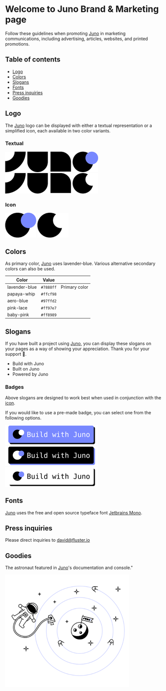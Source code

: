 # Welcome to Juno Brand & Marketing page

Follow these guidelines when promoting [Juno] in marketing communications, including advertising, articles, websites, and printed promotions.


## Table of contents

- [Logo](#logo)
- [Colors](#colors)
- [Slogans](#slogans)
- [Fonts](#fonts)
- [Press inquiries](#press-inquiries)
- [Goodies](#goodies)

## Logo

The [Juno] logo can be displayed with either a textual representation or a simplified icon, each available in two color variants.

### Textual

<img src="assets/juno_logo.svg" width="300px" alt="Juno logo" />

<img src="assets/juno_logo_white.svg" width="300px" alt="Juno logo with white circle" />

### Icon

<img src="assets/juno_icon.svg" width="100px" alt="Juno icon" />

<img src="assets/juno_icon_white.svg" width="100px" alt="Juno icon with white circle" />

## Colors

As primary color, [Juno] uses lavender-blue. Various alternative secondary colors can also be used.

| Color         | Value       |                         |
|---------------|-------------|-------------------------|
| lavender-blue | `#7888ff`   | Primary color           |
| papaya-whip   | `#ffcf98`   |                         |
| aero-blue     | `#97ffd2`   |                         |
| pink-lace     | `#ff97e7`   |                         |
| baby-pink     | `#ff8989`   |                         |

## Slogans

If you have built a project using [Juno], you can display these slogans on your pages as a way of showing your appreciation. Thank you for your support 🙏.

- Build with Juno
- Built on Juno
- Powered by Juno

### Badges

Above slogans are designed to work best when used in conjunction with the [icon](#icon).

If you would like to use a pre-made badge, you can select one from the following options.

<img src="assets/juno_badge_01.svg" width="300px" alt="Build with Juno" />

<img src="assets/juno_badge_02.svg" width="300px" alt="Build with Juno" />

<img src="assets/juno_badge_03.svg" width="300px" alt="Build with Juno" />

## Fonts

[Juno] uses the free and open source typeface font [Jetbrains Mono](https://www.jetbrains.com/lp/mono/).

## Press inquiries

Please direct inquiries to [david@fluster.io](mailto:david@fluster.io)

## Goodies

The astronaut featured in [Juno]'s documentation and console."

<img src="assets/juno_illustration.svg" width="400px" alt="Juno illustration" />

[juno]: https://juno.build